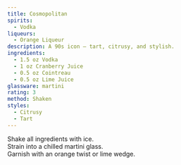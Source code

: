 ```yaml
---
title: Cosmopolitan
spirits:
  - Vodka
liqueurs:
  - Orange Liqueur
description: A 90s icon — tart, citrusy, and stylish.
ingredients:
  - 1.5 oz Vodka
  - 1 oz Cranberry Juice
  - 0.5 oz Cointreau
  - 0.5 oz Lime Juice
glassware: martini
rating: 3
method: Shaken
styles:
  - Citrusy
  - Tart
---
```


Shake all ingredients with ice.  
Strain into a chilled martini glass.  
Garnish with an orange twist or lime wedge.

